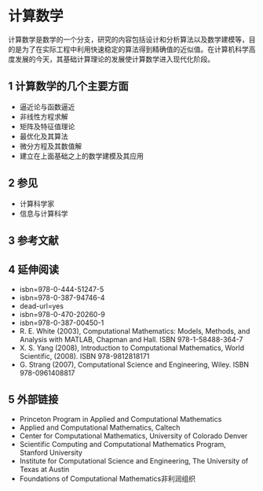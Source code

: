 # 计算数学

计算数学是数学的一个分支，研究的内容包括设计和分析算法以及数学建模等，目的是为了在实际工程中利用快速稳定的算法得到精确值的近似值。在计算机科学高度发展的今天，其基础计算理论的发展使计算数学进入现代化阶段。



## 1 计算数学的几个主要方面

* 逼近论与函数逼近
* 非线性方程求解
* 矩阵及特征值理论
* 最优化及其算法
* 微分方程及其数值解
* 建立在上面基础之上的数学建模及其应用



## 2 参见

* 计算科学家
* 信息与计算科学



## 3 参考文献



## 4 延伸阅读

* isbn=978-0-444-51247-5
* isbn=978-0-387-94746-4
* dead-url=yes
* isbn=978-0-470-20260-9
* isbn=978-0-387-00450-1
* R. E. White (2003), Computational Mathematics: Models, Methods, and Analysis with MATLAB, Chapman and Hall.  ISBN 978-1-58488-364-7
* X. S. Yang (2008), Introduction to Computational Mathematics, World Scientific, (2008). ISBN  978-9812818171
* G. Strang (2007), Computational Science and Engineering, Wiley. ISBN  978-0961408817



## 5 外部链接

* Princeton Program in Applied and Computational Mathematics
* Applied and Computational Mathematics, Caltech
* Center for Computational Mathematics, University of Colorado Denver
* Scientific Computing and Computational Mathematics Program, Stanford University
* Institute for Computational Science and Engineering, The University of Texas at Austin
* Foundations of Computational Mathematics非利润组织



